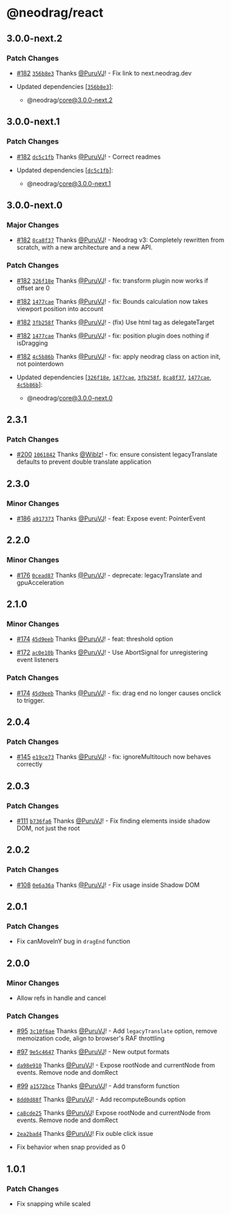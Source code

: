 # @neodrag/react

## 3.0.0-next.2

### Patch Changes

- [#182](https://github.com/PuruVJ/neodrag/pull/182) [`356b8e3`](https://github.com/PuruVJ/neodrag/commit/356b8e3c52296b46c9b98f2649320e1211142fa5) Thanks [@PuruVJ](https://github.com/PuruVJ)! - Fix link to next.neodrag.dev

- Updated dependencies [[`356b8e3`](https://github.com/PuruVJ/neodrag/commit/356b8e3c52296b46c9b98f2649320e1211142fa5)]:
  - @neodrag/core@3.0.0-next.2

## 3.0.0-next.1

### Patch Changes

- [#182](https://github.com/PuruVJ/neodrag/pull/182) [`dc5c1fb`](https://github.com/PuruVJ/neodrag/commit/dc5c1fbb159e60f6d1ea891cf7796d3f98e093ff) Thanks [@PuruVJ](https://github.com/PuruVJ)! - Correct readmes

- Updated dependencies [[`dc5c1fb`](https://github.com/PuruVJ/neodrag/commit/dc5c1fbb159e60f6d1ea891cf7796d3f98e093ff)]:
  - @neodrag/core@3.0.0-next.1

## 3.0.0-next.0

### Major Changes

- [#182](https://github.com/PuruVJ/neodrag/pull/182) [`8ca8f37`](https://github.com/PuruVJ/neodrag/commit/8ca8f379c9ead112045d6d833da9675dd0926165) Thanks [@PuruVJ](https://github.com/PuruVJ)! - Neodrag v3: Completely rewritten from scratch, with a new architecture and a new API.

### Patch Changes

- [#182](https://github.com/PuruVJ/neodrag/pull/182) [`326f18e`](https://github.com/PuruVJ/neodrag/commit/326f18ea389dd3b8afc4a0f919ee6fae32d60906) Thanks [@PuruVJ](https://github.com/PuruVJ)! - fix: transform plugin now works if offset are 0

- [#182](https://github.com/PuruVJ/neodrag/pull/182) [`1477cae`](https://github.com/PuruVJ/neodrag/commit/1477cae4ad966898d6f89e41e7721eaaf17c1e6f) Thanks [@PuruVJ](https://github.com/PuruVJ)! - fix: Bounds calculation now takes viewport position into account

- [#182](https://github.com/PuruVJ/neodrag/pull/182) [`3fb258f`](https://github.com/PuruVJ/neodrag/commit/3fb258fed11721fb56a48732462f9b8326e8da46) Thanks [@PuruVJ](https://github.com/PuruVJ)! - (fix) Use html tag as delegateTarget

- [#182](https://github.com/PuruVJ/neodrag/pull/182) [`1477cae`](https://github.com/PuruVJ/neodrag/commit/1477cae4ad966898d6f89e41e7721eaaf17c1e6f) Thanks [@PuruVJ](https://github.com/PuruVJ)! - fix: position plugin does nothing if isDragging

- [#182](https://github.com/PuruVJ/neodrag/pull/182) [`4c5b86b`](https://github.com/PuruVJ/neodrag/commit/4c5b86b0c0ed461a142d4919d59e0d062da6936a) Thanks [@PuruVJ](https://github.com/PuruVJ)! - fix: apply neodrag class on action init, not pointerdown

- Updated dependencies [[`326f18e`](https://github.com/PuruVJ/neodrag/commit/326f18ea389dd3b8afc4a0f919ee6fae32d60906), [`1477cae`](https://github.com/PuruVJ/neodrag/commit/1477cae4ad966898d6f89e41e7721eaaf17c1e6f), [`3fb258f`](https://github.com/PuruVJ/neodrag/commit/3fb258fed11721fb56a48732462f9b8326e8da46), [`8ca8f37`](https://github.com/PuruVJ/neodrag/commit/8ca8f379c9ead112045d6d833da9675dd0926165), [`1477cae`](https://github.com/PuruVJ/neodrag/commit/1477cae4ad966898d6f89e41e7721eaaf17c1e6f), [`4c5b86b`](https://github.com/PuruVJ/neodrag/commit/4c5b86b0c0ed461a142d4919d59e0d062da6936a)]:
  - @neodrag/core@3.0.0-next.0

## 2.3.1

### Patch Changes

- [#200](https://github.com/PuruVJ/neodrag/pull/200) [`1061842`](https://github.com/PuruVJ/neodrag/commit/1061842aac696335fc6c0d8e9e57c764c4a5b005) Thanks [@Wiblz](https://github.com/Wiblz)! - fix: ensure consistent legacyTranslate defaults to prevent double translate application

## 2.3.0

### Minor Changes

- [#186](https://github.com/PuruVJ/neodrag/pull/186) [`a917373`](https://github.com/PuruVJ/neodrag/commit/a917373e56378ae9443f3162e428abc8c058b191) Thanks [@PuruVJ](https://github.com/PuruVJ)! - feat: Expose event: PointerEvent

## 2.2.0

### Minor Changes

- [#176](https://github.com/PuruVJ/neodrag/pull/176) [`0cead87`](https://github.com/PuruVJ/neodrag/commit/0cead8701f132670bd5618ceeb8fdee8e9a3ad27) Thanks [@PuruVJ](https://github.com/PuruVJ)! - deprecate: legacyTranslate and gpuAcceleration

## 2.1.0

### Minor Changes

- [#174](https://github.com/PuruVJ/neodrag/pull/174) [`45d9eeb`](https://github.com/PuruVJ/neodrag/commit/45d9eeb375b18eb0530cc079613dcdc21cce81d4) Thanks [@PuruVJ](https://github.com/PuruVJ)! - feat: threshold option

- [#172](https://github.com/PuruVJ/neodrag/pull/172) [`ac0e10b`](https://github.com/PuruVJ/neodrag/commit/ac0e10bf287b3577fb926d6ba585e906abeaab72) Thanks [@PuruVJ](https://github.com/PuruVJ)! - Use AbortSignal for unregistering event listeners

### Patch Changes

- [#174](https://github.com/PuruVJ/neodrag/pull/174) [`45d9eeb`](https://github.com/PuruVJ/neodrag/commit/45d9eeb375b18eb0530cc079613dcdc21cce81d4) Thanks [@PuruVJ](https://github.com/PuruVJ)! - fix: drag end no longer causes onclick to trigger.

## 2.0.4

### Patch Changes

- [#145](https://github.com/PuruVJ/neodrag/pull/145) [`e19ce73`](https://github.com/PuruVJ/neodrag/commit/e19ce732a9494dc3eb05e0c8702cd802abc0af9a) Thanks [@PuruVJ](https://github.com/PuruVJ)! - fix: ignoreMultitouch now behaves correctly

## 2.0.3

### Patch Changes

- [#111](https://github.com/PuruVJ/neodrag/pull/111) [`b736fa6`](https://github.com/PuruVJ/neodrag/commit/b736fa689e06491e348638311900900e35342e6e) Thanks [@PuruVJ](https://github.com/PuruVJ)! - Fix finding elements inside shadow DOM, not just the root

## 2.0.2

### Patch Changes

- [#108](https://github.com/PuruVJ/neodrag/pull/108) [`0e6a36a`](https://github.com/PuruVJ/neodrag/commit/0e6a36a8ab1be01b97d8604dbc931c6e7ce4f16b) Thanks [@PuruVJ](https://github.com/PuruVJ)! - Fix usage inside Shadow DOM

## 2.0.1

### Patch Changes

- Fix canMoveInY bug in `dragEnd` function

## 2.0.0

### Minor Changes

- Allow refs in handle and cancel

### Patch Changes

- [#95](https://github.com/PuruVJ/neodrag/pull/95) [`3c10f6ae`](https://github.com/PuruVJ/neodrag/commit/3c10f6ae377c3e9fc9fea963ea99204a4649806c) Thanks [@PuruVJ](https://github.com/PuruVJ)! - Add `legacyTranslate` option, remove memoization code, align to browser's RAF throttling

- [#97](https://github.com/PuruVJ/neodrag/pull/97) [`9e5c4647`](https://github.com/PuruVJ/neodrag/commit/9e5c46477c7781bc75a57944983434a0c8ceff77) Thanks [@PuruVJ](https://github.com/PuruVJ)! - New output formats

- [`da98e910`](https://github.com/PuruVJ/neodrag/commit/da98e910469d63e53e2462e74196bad3b90ea053) Thanks [@PuruVJ](https://github.com/PuruVJ)! - Expose rootNode and currentNode from events. Remove node and domRect

- [#99](https://github.com/PuruVJ/neodrag/pull/99) [`a1572bce`](https://github.com/PuruVJ/neodrag/commit/a1572bce5186051a5114dd580017a49fc2b3c7fc) Thanks [@PuruVJ](https://github.com/PuruVJ)! - Add transform function

- [`8dd0d88f`](https://github.com/PuruVJ/neodrag/commit/8dd0d88ff0458c0bd6d20e3649371fdf732c9ebb) Thanks [@PuruVJ](https://github.com/PuruVJ)! - Add recomputeBounds option

- [`ca8cde25`](https://github.com/PuruVJ/neodrag/commit/ca8cde252e555cc50a0919a295d01ec340207f8e) Thanks [@PuruVJ](https://github.com/PuruVJ)! Expose rootNode and currentNode from events. Remove node and domRect

- [`2ea2bad4`](https://github.com/PuruVJ/neodrag/commit/2ea2bad4f16e798fb0ecb55f8554efcd2e50ca26) Thanks [@PuruVJ](https://github.com/PuruVJ)! Fix ouble click issue

- Fix behavior when snap provided as 0

## 1.0.1

### Patch Changes

- Fix snapping while scaled
